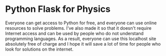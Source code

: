 
# Python Flask for Physics

Everyone can get access to Python for free, and everyone can use online
resources to solve problems. I've also made it so that it doesn't require
Internet access and can be used by people who do not understand
programming languages. As a result, everyone can use this localhost site
absolutely free of charge and I hope it will save a lot of time for people who
look for solutions on the internet.








